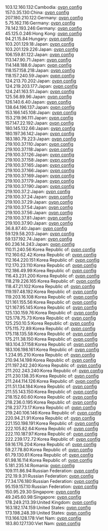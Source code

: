 103.12.160.132:Cambodia: [ovpn config](vpn/103_12_160_132.ovpn)  
157.0.35.130:China: [ovpn config](vpn/157_0_35_130.ovpn)  
207.180.210.122:Germany: [ovpn config](vpn/207_180_210_122.ovpn)  
5.75.162.116:Germany: [ovpn config](vpn/5_75_162_116.ovpn)  
78.142.193.246:Germany: [ovpn config](vpn/78_142_193_246.ovpn)  
45.125.0.246:Hong Kong: [ovpn config](vpn/45_125_0_246.ovpn)  
94.21.15.84:Hungary: [ovpn config](vpn/94_21_15_84.ovpn)  
103.201.129.18:Japan: [ovpn config](vpn/103_201_129_18.ovpn)  
103.201.129.226:Japan: [ovpn config](vpn/103_201_129_226.ovpn)  
106.159.81.122:Japan: [ovpn config](vpn/106_159_81_122.ovpn)  
113.147.90.71:Japan: [ovpn config](vpn/113_147_90_71.ovpn)  
114.148.188.6:Japan: [ovpn config](vpn/114_148_188_6.ovpn)  
118.157.158.218:Japan: [ovpn config](vpn/118_157_158_218.ovpn)  
118.157.240.59:Japan: [ovpn config](vpn/118_157_240_59.ovpn)  
124.213.70.202:Japan: [ovpn config](vpn/124_213_70_202.ovpn)  
124.219.203.177:Japan: [ovpn config](vpn/124_219_203_177.ovpn)  
124.241.163.51:Japan: [ovpn config](vpn/124_241_163_51.ovpn)  
125.56.89.96:Japan: [ovpn config](vpn/125_56_89_96.ovpn)  
126.140.6.40:Japan: [ovpn config](vpn/126_140_6_40.ovpn)  
138.64.196.137:Japan: [ovpn config](vpn/138_64_196_137.ovpn)  
153.166.145.108:Japan: [ovpn config](vpn/153_166_145_108.ovpn)  
153.219.96.111:Japan: [ovpn config](vpn/153_219_96_111.ovpn)  
157.147.22.192:Japan: [ovpn config](vpn/157_147_22_192.ovpn)  
180.145.132.66:Japan: [ovpn config](vpn/180_145_132_66.ovpn)  
180.197.36.142:Japan: [ovpn config](vpn/180_197_36_142.ovpn)  
183.180.79.223:Japan: [ovpn config](vpn/183_180_79_223.ovpn)  
219.100.37.110:Japan: [ovpn config](vpn/219_100_37_110.ovpn)  
219.100.37.118:Japan: [ovpn config](vpn/219_100_37_118.ovpn)  
219.100.37.126:Japan: [ovpn config](vpn/219_100_37_126.ovpn)  
219.100.37.158:Japan: [ovpn config](vpn/219_100_37_158.ovpn)  
219.100.37.165:Japan: [ovpn config](vpn/219_100_37_165.ovpn)  
219.100.37.166:Japan: [ovpn config](vpn/219_100_37_166.ovpn)  
219.100.37.169:Japan: [ovpn config](vpn/219_100_37_169.ovpn)  
219.100.37.179:Japan: [ovpn config](vpn/219_100_37_179.ovpn)  
219.100.37.190:Japan: [ovpn config](vpn/219_100_37_190.ovpn)  
219.100.37.2:Japan: [ovpn config](vpn/219_100_37_2.ovpn)  
219.100.37.24:Japan: [ovpn config](vpn/219_100_37_24.ovpn)  
219.100.37.29:Japan: [ovpn config](vpn/219_100_37_29.ovpn)  
219.100.37.54:Japan: [ovpn config](vpn/219_100_37_54.ovpn)  
219.100.37.56:Japan: [ovpn config](vpn/219_100_37_56.ovpn)  
219.100.37.81:Japan: [ovpn config](vpn/219_100_37_81.ovpn)  
219.100.37.90:Japan: [ovpn config](vpn/219_100_37_90.ovpn)  
36.8.87.40:Japan: [ovpn config](vpn/36_8_87_40.ovpn)  
59.129.58.203:Japan: [ovpn config](vpn/59_129_58_203.ovpn)  
59.137.192.74:Japan: [ovpn config](vpn/59_137_192_74.ovpn)  
60.236.14.243:Japan: [ovpn config](vpn/60_236_14_243.ovpn)  
110.11.240.56:Korea Republic of: [ovpn config](vpn/110_11_240_56.ovpn)  
112.160.62.42:Korea Republic of: [ovpn config](vpn/112_160_62_42.ovpn)  
112.164.220.151:Korea Republic of: [ovpn config](vpn/112_164_220_151.ovpn)  
112.170.23.110:Korea Republic of: [ovpn config](vpn/112_170_23_110.ovpn)  
112.186.49.99:Korea Republic of: [ovpn config](vpn/112_186_49_99.ovpn)  
116.43.231.200:Korea Republic of: [ovpn config](vpn/116_43_231_200.ovpn)  
118.219.226.165:Korea Republic of: [ovpn config](vpn/118_219_226_165.ovpn)  
118.47.21.102:Korea Republic of: [ovpn config](vpn/118_47_21_102.ovpn)  
119.197.48.192:Korea Republic of: [ovpn config](vpn/119_197_48_192.ovpn)  
119.203.16.108:Korea Republic of: [ovpn config](vpn/119_203_16_108.ovpn)  
121.161.155.56:Korea Republic of: [ovpn config](vpn/121_161_155_56.ovpn)  
121.167.95.145:Korea Republic of: [ovpn config](vpn/121_167_95_145.ovpn)  
125.130.159.76:Korea Republic of: [ovpn config](vpn/125_130_159_76.ovpn)  
125.178.75.73:Korea Republic of: [ovpn config](vpn/125_178_75_73.ovpn)  
125.250.10.5:Korea Republic of: [ovpn config](vpn/125_250_10_5.ovpn)  
175.115.72.89:Korea Republic of: [ovpn config](vpn/175_115_72_89.ovpn)  
175.118.135.58:Korea Republic of: [ovpn config](vpn/175_118_135_58.ovpn)  
175.211.38.150:Korea Republic of: [ovpn config](vpn/175_211_38_150.ovpn)  
183.104.37.158:Korea Republic of: [ovpn config](vpn/183_104_37_158.ovpn)  
183.106.198.161:Korea Republic of: [ovpn config](vpn/183_106_198_161.ovpn)  
1.234.95.210:Korea Republic of: [ovpn config](vpn/1_234_95_210.ovpn)  
210.94.14.198:Korea Republic of: [ovpn config](vpn/210_94_14_198.ovpn)  
211.197.242.240:Korea Republic of: [ovpn config](vpn/211_197_242_240.ovpn)  
211.202.243.240:Korea Republic of: [ovpn config](vpn/211_202_243_240.ovpn)  
211.230.138.35:Korea Republic of: [ovpn config](vpn/211_230_138_35.ovpn)  
211.244.114.126:Korea Republic of: [ovpn config](vpn/211_244_114_126.ovpn)  
211.51.134.184:Korea Republic of: [ovpn config](vpn/211_51_134_184.ovpn)  
211.55.143.150:Korea Republic of: [ovpn config](vpn/211_55_143_150.ovpn)  
218.152.60.60:Korea Republic of: [ovpn config](vpn/218_152_60_60.ovpn)  
218.236.0.195:Korea Republic of: [ovpn config](vpn/218_236_0_195.ovpn)  
218.237.73.17:Korea Republic of: [ovpn config](vpn/218_237_73_17.ovpn)  
219.240.106.146:Korea Republic of: [ovpn config](vpn/219_240_106_146.ovpn)  
220.94.21.91:Korea Republic of: [ovpn config](vpn/220_94_21_91.ovpn)  
221.150.198.191:Korea Republic of: [ovpn config](vpn/221_150_198_191.ovpn)  
222.105.82.64:Korea Republic of: [ovpn config](vpn/222_105_82_64.ovpn)  
222.110.187.97:Korea Republic of: [ovpn config](vpn/222_110_187_97.ovpn)  
222.239.172.72:Korea Republic of: [ovpn config](vpn/222_239_172_72.ovpn)  
59.16.176.204:Korea Republic of: [ovpn config](vpn/59_16_176_204.ovpn)  
59.27.78.80:Korea Republic of: [ovpn config](vpn/59_27_78_80.ovpn)  
61.79.130.61:Korea Republic of: [ovpn config](vpn/61_79_130_61.ovpn)  
61.98.16.114:Korea Republic of: [ovpn config](vpn/61_98_16_114.ovpn)  
5.181.235.14:Romania: [ovpn config](vpn/5_181_235_14.ovpn)  
109.111.86.94:Russian Federation: [ovpn config](vpn/109_111_86_94.ovpn)  
212.19.9.31:Russian Federation: [ovpn config](vpn/212_19_9_31.ovpn)  
77.34.176.180:Russian Federation: [ovpn config](vpn/77_34_176_180.ovpn)  
95.159.157.10:Russian Federation: [ovpn config](vpn/95_159_157_10.ovpn)  
150.95.29.30:Singapore: [ovpn config](vpn/150_95_29_30.ovpn)  
49.245.60.98:Singapore: [ovpn config](vpn/49_245_60_98.ovpn)  
178.249.213.39:United Kingdom: [ovpn config](vpn/178_249_213_39.ovpn)  
163.182.174.159:United States: [ovpn config](vpn/163_182_174_159.ovpn)  
173.198.248.39:United States: [ovpn config](vpn/173_198_248_39.ovpn)  
113.166.128.178:Viet Nam: [ovpn config](vpn/113_166_128_178.ovpn)  
183.80.127.130:Viet Nam: [ovpn config](vpn/183_80_127_130.ovpn)  
